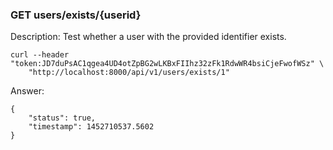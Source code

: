 ### GET users/exists/{userid}

Description: Test whether a user with the provided identifier exists.

```
curl --header "token:JD7duPsAC1qgea4UD4otZpBG2wLKBxFIIhz32zFk1RdwWR4bsiCjeFwofWSz" \
    "http://localhost:8000/api/v1/users/exists/1"
```

Answer:

```
{
	"status": true,
	"timestamp": 1452710537.5602
}
```